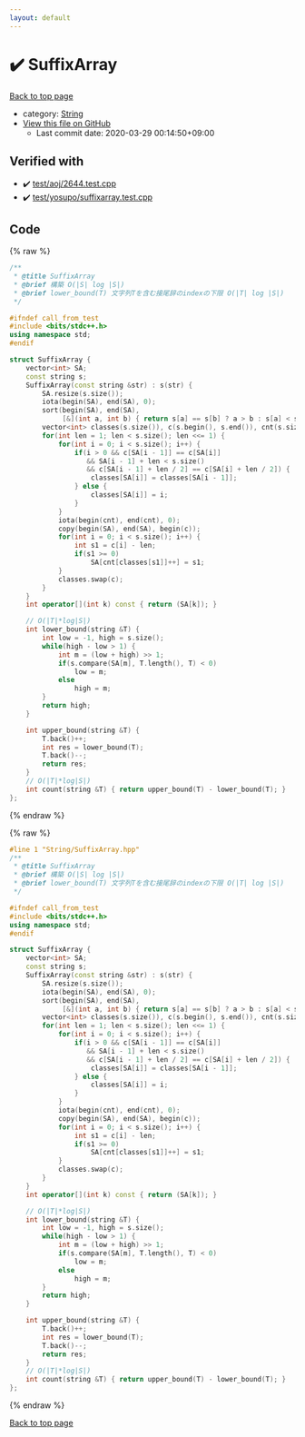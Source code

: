 ```yaml
---
layout: default
---
```


<!-- mathjax config similar to math.stackexchange -->
<script type="text/javascript" async
  src="https://cdnjs.cloudflare.com/ajax/libs/mathjax/2.7.5/MathJax.js?config=TeX-MML-AM_CHTML">
</script>
<script type="text/x-mathjax-config">
  MathJax.Hub.Config({
    TeX: { equationNumbers: { autoNumber: "AMS" }},
    tex2jax: {
      inlineMath: [ ['$','$'] ],
      processEscapes: true
    },
    "HTML-CSS": { matchFontHeight: false },
    displayAlign: "left",
    displayIndent: "2em"
  });
</script>

<script type="text/javascript" src="https://cdnjs.cloudflare.com/ajax/libs/jquery/3.4.1/jquery.min.js"></script>
<script src="https://cdn.jsdelivr.net/npm/jquery-balloon-js@1.1.2/jquery.balloon.min.js" integrity="sha256-ZEYs9VrgAeNuPvs15E39OsyOJaIkXEEt10fzxJ20+2I=" crossorigin="anonymous"></script>
<script type="text/javascript" src="../../assets/js/copy-button.js"></script>
<link rel="stylesheet" href="../../assets/css/copy-button.css" />


# :heavy_check_mark: SuffixArray

<a href="../../index.html">Back to top page</a>

* category: <a href="../../index.html#27118326006d3829667a400ad23d5d98">String</a>
* <a href="{{ site.github.repository_url }}/blob/master/String/SuffixArray.hpp">View this file on GitHub</a>
    - Last commit date: 2020-03-29 00:14:50+09:00




## Verified with

* :heavy_check_mark: <a href="../../verify/test/aoj/2644.test.cpp.html">test/aoj/2644.test.cpp</a>
* :heavy_check_mark: <a href="../../verify/test/yosupo/suffixarray.test.cpp.html">test/yosupo/suffixarray.test.cpp</a>


## Code

<a id="unbundled"></a>
{% raw %}
```cpp
/**
 * @title SuffixArray
 * @brief 構築 O(|S| log |S|)
 * @brief lower_bound(T) 文字列Tを含む接尾辞のindexの下限 O(|T| log |S|)
 */

#ifndef call_from_test
#include <bits/stdc++.h>
using namespace std;
#endif

struct SuffixArray {
    vector<int> SA;
    const string s;
    SuffixArray(const string &str) : s(str) {
        SA.resize(s.size());
        iota(begin(SA), end(SA), 0);
        sort(begin(SA), end(SA),
             [&](int a, int b) { return s[a] == s[b] ? a > b : s[a] < s[b]; });
        vector<int> classes(s.size()), c(s.begin(), s.end()), cnt(s.size());
        for(int len = 1; len < s.size(); len <<= 1) {
            for(int i = 0; i < s.size(); i++) {
                if(i > 0 && c[SA[i - 1]] == c[SA[i]]
                   && SA[i - 1] + len < s.size()
                   && c[SA[i - 1] + len / 2] == c[SA[i] + len / 2]) {
                    classes[SA[i]] = classes[SA[i - 1]];
                } else {
                    classes[SA[i]] = i;
                }
            }
            iota(begin(cnt), end(cnt), 0);
            copy(begin(SA), end(SA), begin(c));
            for(int i = 0; i < s.size(); i++) {
                int s1 = c[i] - len;
                if(s1 >= 0)
                    SA[cnt[classes[s1]]++] = s1;
            }
            classes.swap(c);
        }
    }
    int operator[](int k) const { return (SA[k]); }

    // O(|T|*log|S|)
    int lower_bound(string &T) {
        int low = -1, high = s.size();
        while(high - low > 1) {
            int m = (low + high) >> 1;
            if(s.compare(SA[m], T.length(), T) < 0)
                low = m;
            else
                high = m;
        }
        return high;
    }

    int upper_bound(string &T) {
        T.back()++;
        int res = lower_bound(T);
        T.back()--;
        return res;
    }
    // O(|T|*log|S|)
    int count(string &T) { return upper_bound(T) - lower_bound(T); }
};
```
{% endraw %}

<a id="bundled"></a>
{% raw %}
```cpp
#line 1 "String/SuffixArray.hpp"
/**
 * @title SuffixArray
 * @brief 構築 O(|S| log |S|)
 * @brief lower_bound(T) 文字列Tを含む接尾辞のindexの下限 O(|T| log |S|)
 */

#ifndef call_from_test
#include <bits/stdc++.h>
using namespace std;
#endif

struct SuffixArray {
    vector<int> SA;
    const string s;
    SuffixArray(const string &str) : s(str) {
        SA.resize(s.size());
        iota(begin(SA), end(SA), 0);
        sort(begin(SA), end(SA),
             [&](int a, int b) { return s[a] == s[b] ? a > b : s[a] < s[b]; });
        vector<int> classes(s.size()), c(s.begin(), s.end()), cnt(s.size());
        for(int len = 1; len < s.size(); len <<= 1) {
            for(int i = 0; i < s.size(); i++) {
                if(i > 0 && c[SA[i - 1]] == c[SA[i]]
                   && SA[i - 1] + len < s.size()
                   && c[SA[i - 1] + len / 2] == c[SA[i] + len / 2]) {
                    classes[SA[i]] = classes[SA[i - 1]];
                } else {
                    classes[SA[i]] = i;
                }
            }
            iota(begin(cnt), end(cnt), 0);
            copy(begin(SA), end(SA), begin(c));
            for(int i = 0; i < s.size(); i++) {
                int s1 = c[i] - len;
                if(s1 >= 0)
                    SA[cnt[classes[s1]]++] = s1;
            }
            classes.swap(c);
        }
    }
    int operator[](int k) const { return (SA[k]); }

    // O(|T|*log|S|)
    int lower_bound(string &T) {
        int low = -1, high = s.size();
        while(high - low > 1) {
            int m = (low + high) >> 1;
            if(s.compare(SA[m], T.length(), T) < 0)
                low = m;
            else
                high = m;
        }
        return high;
    }

    int upper_bound(string &T) {
        T.back()++;
        int res = lower_bound(T);
        T.back()--;
        return res;
    }
    // O(|T|*log|S|)
    int count(string &T) { return upper_bound(T) - lower_bound(T); }
};

```
{% endraw %}

<a href="../../index.html">Back to top page</a>

